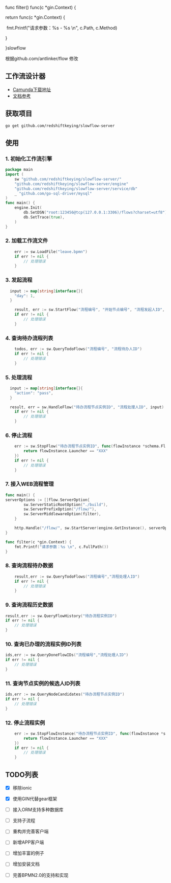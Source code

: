 func filter() func(c *gin.Context) {

  return func(c *gin.Context) {

​    fmt.Printf("请求参数：%s - %s \n", c.Path, c.Method)

  }

}slowflow

根据github.com/antlinker/flow 修改

## 工作流设计器

- [Camunda下载地址](https://camunda.com/download/modeler/)
- [文档参考](https://docs.awspaas.com/reference-guide/aws-paas-process-reference-guide/process_structure/activities.html)

## 获取项目

```bash
go get github.com/redshiftkeying/slowflow-server
```

## 使用

### 1. 初始化工作流引擎

```go
package main
import (
    sw "github.com/redshiftkeying/slowflow-server/"
    "github.com/redshiftkeying/slowflow-server/engine"
    "github.com/redshiftkeying/slowflow-server/service/db"
    _ "github.com/go-sql-driver/mysql"
)
func main() {
    engine.Init(
		db.SetDSN("root:123456@tcp(127.0.0.1:3306)/flows?charset=utf8"),
		db.SetTrace(true),
	)
}

```

### 2. 加载工作流文件

```go
	err := sw.LoadFile("leave.bpmn")
	if err != nil {
		// 处理错误
	}
```

### 3. 发起流程

```go
  input := map[string]interface{}{
	"day": 1,
  }

	result, err := sw.StartFlow("流程编号", "开始节点编号", "流程发起人ID", input)
	if err != nil {
		// 处理错误
	}
```

### 4. 查询待办流程列表

```go
	todos, err := sw.QueryTodoFlows("流程编号", "流程待办人ID")
	if err != nil {
		// 处理错误
	}
```

### 5. 处理流程

```go
  input := map[string]interface{}{
	"action": "pass",
  }

  result, err = sw.HandleFlow("待办流程节点实例ID", "流程处理人ID", input)
	if err != nil {
		// 处理错误
	}
```

### 6. 停止流程

```go
	err := sw.StopFlow("待办流程节点实例ID", func(flowInstance *schema.FlowInstance) bool {
		return flowInstance.Launcher == "XXX"
	})
	if err != nil {
		// 处理错误
	}
```

### 7. 接入WEB流程管理

```go
func main() {
serverOptions := []flow.ServerOption{
	    sw.ServerStaticRootOption("./build"),
	    sw.ServerPrefixOption("/flow/"),
	    sw.ServerMiddlewareOption(filter),
	}

	http.Handle("/flow/", sw.StartServer(engine.GetInstance(), serverOptions...))
}

func filter(c *gin.Context) {
    fmt.Printf("请求参数：%s \n", c.FullPath())
}
```

### 8. 查询流程待办数据

```go
	result,err := sw.QueryTodoFlows("流程编号","流程处理人ID")
	if err != nil {
		// 处理错误
	}
```

### 9. 查询流程历史数据

```go
result,err := sw.QueryFlowHistory("待办流程实例ID")
if err != nil {
	// 处理错误
}
```

### 10. 查询已办理的流程实例ID列表

```go
ids,err := sw.QueryDoneFlowIDs("流程编号","流程处理人ID")
if err != nil {
	// 处理错误
}
```

### 11. 查询节点实例的候选人ID列表

```go
ids,err := sw.QueryNodeCandidates("待办流程节点实例ID")
if err != nil {
	// 处理错误
}
```

### 12. 停止流程实例

```go
	err := sw.StopFlowInstance("待办流程节点实例ID", func(flowInstance *schema.FlowInstance) bool {
		return flowInstance.Launcher == "XXX"
	})
	if err != nil {
		// 处理错误
	}
```


## TODO列表
- [x] 移除ionic
- [x] 使用GIN代替gear框架
- [ ] 接入ORM支持多种数据库
- [ ] 支持子流程
- [ ] 重构并完善客户端
- [ ] 新增APP客户端
- [ ] 增加丰富的例子
- [ ] 增加安装文档
- [ ] 完善BPMN2.0的支持和实现

